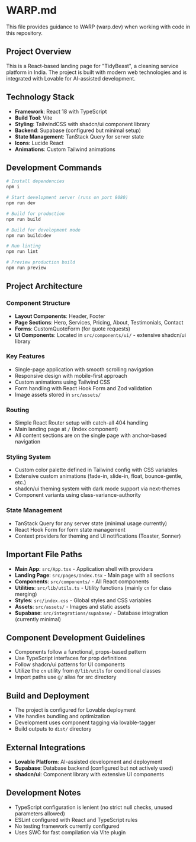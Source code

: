 # WARP.md

This file provides guidance to WARP (warp.dev) when working with code in this repository.

## Project Overview

This is a React-based landing page for "TidyBeast", a cleaning service platform in India. The project is built with modern web technologies and is integrated with Lovable for AI-assisted development.

## Technology Stack

- **Framework**: React 18 with TypeScript
- **Build Tool**: Vite
- **Styling**: TailwindCSS with shadcn/ui component library
- **Backend**: Supabase (configured but minimal setup)
- **State Management**: TanStack Query for server state
- **Icons**: Lucide React
- **Animations**: Custom Tailwind animations

## Development Commands

```bash
# Install dependencies
npm i

# Start development server (runs on port 8080)
npm run dev

# Build for production
npm run build

# Build for development mode
npm run build:dev

# Run linting
npm run lint

# Preview production build
npm run preview
```

## Project Architecture

### Component Structure
- **Layout Components**: Header, Footer
- **Page Sections**: Hero, Services, Pricing, About, Testimonials, Contact
- **Forms**: CustomQuoteForm (for quote requests)
- **UI Components**: Located in `src/components/ui/` - extensive shadcn/ui library

### Key Features
- Single-page application with smooth scrolling navigation
- Responsive design with mobile-first approach
- Custom animations using Tailwind CSS
- Form handling with React Hook Form and Zod validation
- Image assets stored in `src/assets/`

### Routing
- Simple React Router setup with catch-all 404 handling
- Main landing page at `/` (Index component)
- All content sections are on the single page with anchor-based navigation

### Styling System
- Custom color palette defined in Tailwind config with CSS variables
- Extensive custom animations (fade-in, slide-in, float, bounce-gentle, etc.)
- shadcn/ui theming system with dark mode support via next-themes
- Component variants using class-variance-authority

### State Management
- TanStack Query for any server state (minimal usage currently)
- React Hook Form for form state management
- Context providers for theming and UI notifications (Toaster, Sonner)

## Important File Paths

- **Main App**: `src/App.tsx` - Application shell with providers
- **Landing Page**: `src/pages/Index.tsx` - Main page with all sections
- **Components**: `src/components/` - All React components
- **Utilities**: `src/lib/utils.ts` - Utility functions (mainly `cn` for class merging)
- **Styles**: `src/index.css` - Global styles and CSS variables
- **Assets**: `src/assets/` - Images and static assets
- **Supabase**: `src/integrations/supabase/` - Database integration (currently minimal)

## Component Development Guidelines

- Components follow a functional, props-based pattern
- Use TypeScript interfaces for prop definitions
- Follow shadcn/ui patterns for UI components
- Utilize the `cn` utility from `@/lib/utils` for conditional classes
- Import paths use `@/` alias for src directory

## Build and Deployment

- The project is configured for Lovable deployment
- Vite handles bundling and optimization
- Development uses component tagging via lovable-tagger
- Build outputs to `dist/` directory

## External Integrations

- **Lovable Platform**: AI-assisted development and deployment
- **Supabase**: Database backend (configured but not actively used)
- **shadcn/ui**: Component library with extensive UI components

## Development Notes

- TypeScript configuration is lenient (no strict null checks, unused parameters allowed)
- ESLint configured with React and TypeScript rules
- No testing framework currently configured
- Uses SWC for fast compilation via Vite plugin
